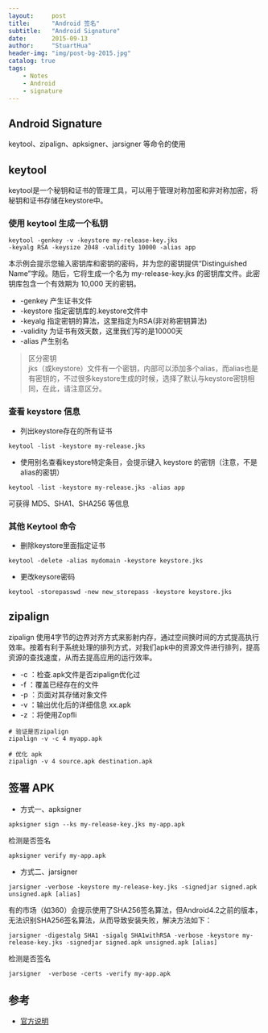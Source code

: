 ```yaml
---
layout:     post
title:      "Android 签名"
subtitle:   "Android Signature"
date:       2015-09-13
author:     "StuartHua"
header-img: "img/post-bg-2015.jpg"
catalog: true
tags:
    - Notes
    - Android
    - signature
---
```


## Android Signature

keytool、zipalign、apksigner、jarsigner 等命令的使用

<!-- more -->

## keytool

keytool是一个秘钥和证书的管理工具，可以用于管理对称加密和非对称加密，将秘钥和证书存储在keystore中。

### 使用 keytool 生成一个私钥

```
keytool -genkey -v -keystore my-release-key.jks
-keyalg RSA -keysize 2048 -validity 10000 -alias app
```

本示例会提示您输入密钥库和密钥的密码，并为您的密钥提供“Distinguished Name”字段。随后，它将生成一个名为 my-release-key.jks 的密钥库文件。此密钥库包含一个有效期为 10,000 天的密钥。

* -genkey 产生证书文件
* -keystore 指定密钥库的.keystore文件中
* -keyalg 指定密钥的算法，这里指定为RSA(非对称密钥算法)
* -validity 为证书有效天数，这里我们写的是10000天
* -alias 产生别名

>区分密钥  
jks（或keystore）文件有一个密钥，内部可以添加多个alias，而alias也是有密钥的，不过很多keystore生成的时候，选择了默认与keystore密钥相同，在此，请注意区分。

### 查看 keystore 信息

* 列出keystore存在的所有证书

```
keytool -list -keystore my-release.jks
```

* 使用别名查看keystore特定条目，会提示键入 keystore 的密钥（注意，不是alias的密钥）

```
keytool -list -keystore my-release.jks -alias app
```

可获得 MD5、SHA1、SHA256 等信息

### 其他 Keytool 命令

* 删除keystore里面指定证书

```
keytool -delete -alias mydomain -keystore keystore.jks
```

* 更改keysore密码

```
keytool -storepasswd -new new_storepass -keystore keystore.jks
```

## zipalign

zipalign 使用4字节的边界对齐方式来影射内存，通过空间换时间的方式提高执行效率。按着有利于系统处理的排列方式，对我们apk中的资源文件进行排列，提高资源的查找速度，从而去提高应用的运行效率。

* -c  ：检查.apk文件是否zipalign优化过
* -f  ：覆盖已经存在的文件
* -p ：页面对其存储对象文件
* -v ：输出优化后的详细信息 xx.apk
* -z ：将使用Zopfli

```
# 验证是否zipalign
zipalign -v -c 4 myapp.apk

# 优化 apk
zipalign -v 4 source.apk destination.apk
```

## 签署 APK

* 方式一、apksigner

```
apksigner sign --ks my-release-key.jks my-app.apk
```

检测是否签名

```
apksigner verify my-app.apk
```

* 方式二、jarsigner

```
jarsigner -verbose -keystore my-release-key.jks -signedjar signed.apk unsigned.apk [alias]
```

有的市场（如360）会提示使用了SHA256签名算法，但Android4.2之前的版本，无法识别SHA256签名算法，从而导致安装失败，解决方法如下：

```
jarsigner -digestalg SHA1 -sigalg SHA1withRSA -verbose -keystore my-release-key.jks -signedjar signed.apk unsigned.apk [alias]
```

检测是否签名

```
jarsigner  -verbose -certs -verify my-app.apk
```

## 参考

* [官方说明](https://developer.android.com/studio/publish/app-signing.html?hl=zh-cn#signing-manually)


